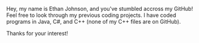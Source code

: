 Hey, my name is Ethan Johnson, and you've stumbled accross my GitHub!
Feel free to look through my previous coding projects.
I have coded programs in Java, C#, and C++ (none of my C++ files are on GitHub).

Thanks for your interest!
